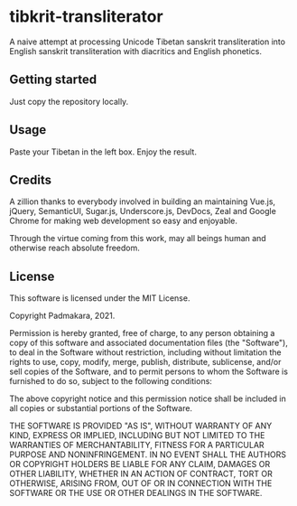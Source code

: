 # tibkrit-transliterator

A naive attempt at processing Unicode Tibetan sanskrit transliteration into
English sanskrit transliteration with diacritics and English phonetics.

Getting started
-----------

Just copy the repository locally.

Usage
-----------

Paste your Tibetan in the left box. Enjoy the result.

Credits
-----------

A zillion thanks to everybody involved in building an maintaining Vue.js,
jQuery, SemanticUI, Sugar.js, Underscore.js, DevDocs, Zeal and Google Chrome
for making web development so easy and enjoyable.

Through the virtue coming from this work, may all beings human and
otherwise reach absolute freedom.

License
-----------

This software is licensed under the MIT License.

Copyright Padmakara, 2021.

Permission is hereby granted, free of charge, to any person obtaining a
copy of this software and associated documentation files (the
"Software"), to deal in the Software without restriction, including
without limitation the rights to use, copy, modify, merge, publish,
distribute, sublicense, and/or sell copies of the Software, and to permit
persons to whom the Software is furnished to do so, subject to the
following conditions:

The above copyright notice and this permission notice shall be included
in all copies or substantial portions of the Software.

THE SOFTWARE IS PROVIDED "AS IS", WITHOUT WARRANTY OF ANY KIND, EXPRESS
OR IMPLIED, INCLUDING BUT NOT LIMITED TO THE WARRANTIES OF
MERCHANTABILITY, FITNESS FOR A PARTICULAR PURPOSE AND NONINFRINGEMENT. IN
NO EVENT SHALL THE AUTHORS OR COPYRIGHT HOLDERS BE LIABLE FOR ANY CLAIM,
DAMAGES OR OTHER LIABILITY, WHETHER IN AN ACTION OF CONTRACT, TORT OR
OTHERWISE, ARISING FROM, OUT OF OR IN CONNECTION WITH THE SOFTWARE OR THE
USE OR OTHER DEALINGS IN THE SOFTWARE.
